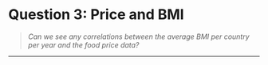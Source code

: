 # Question 3: Price and BMI
> *Can we see any correlations between the average BMI per country per year and the food price data?*

<hr>


